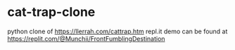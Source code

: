 # cat-trap-clone
python clone of https://llerrah.com/cattrap.htm
repl.it demo can be found at https://replit.com/@Munchii/FrontFumblingDestination
